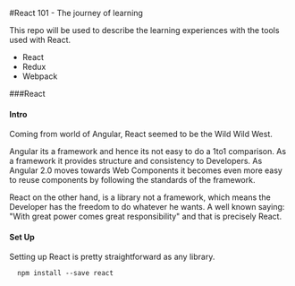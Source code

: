 #React 101 - The journey of learning

This repo will be used to describe the learning experiences with the tools used with React.

- React
- Redux
- Webpack


###React


#### Intro
Coming from world of Angular, React seemed to be the Wild Wild West.

Angular its a framework and hence its not easy to do a 1to1 comparison. As a framework it provides structure and consistency to Developers. As Angular 2.0 moves towards Web Components it becomes even more easy to reuse components by following the standards of the framework.

React on the other hand, is a library not a framework, which means the Developer has the freedom to do whatever he wants. A well known saying: "With great power comes great responsibility" and that is precisely React.


#### Set Up

Setting up React is pretty straightforward as any library.

```
  npm install --save react
```
